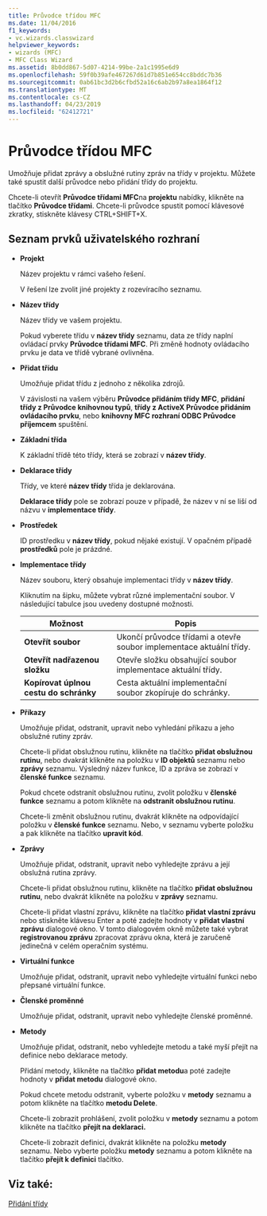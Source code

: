 ```yaml
---
title: Průvodce třídou MFC
ms.date: 11/04/2016
f1_keywords:
- vc.wizards.classwizard
helpviewer_keywords:
- wizards (MFC)
- MFC Class Wizard
ms.assetid: 8b0dd867-5d07-4214-99be-2a1c1995e6d9
ms.openlocfilehash: 59f0b39afe467267d61d7b851e654cc8bddc7b36
ms.sourcegitcommit: 0ab61bc3d2b6cfbd52a16c6ab2b97a8ea1864f12
ms.translationtype: MT
ms.contentlocale: cs-CZ
ms.lasthandoff: 04/23/2019
ms.locfileid: "62412721"
---
```

# <a name="mfc-class-wizard"></a>Průvodce třídou MFC

Umožňuje přidat zprávy a obslužné rutiny zpráv na třídy v projektu. Můžete také spustit další průvodce nebo přidání třídy do projektu.

Chcete-li otevřít **Průvodce třídami MFC**na **projektu** nabídky, klikněte na tlačítko **Průvodce třídami**. Chcete-li průvodce spustit pomocí klávesové zkratky, stiskněte klávesy CTRL+SHIFT+X.

## <a name="uielement-list"></a>Seznam prvků uživatelského rozhraní

- **Projekt**

   Název projektu v rámci vašeho řešení.

   V řešení lze zvolit jiné projekty z rozevíracího seznamu.

- **Název třídy**

   Název třídy ve vašem projektu.

   Pokud vyberete třídu v **název třídy** seznamu, data ze třídy naplní ovládací prvky **Průvodce třídami MFC**. Při změně hodnoty ovládacího prvku je data ve třídě vybrané ovlivněna.

- **Přidat třídu**

   Umožňuje přidat třídu z jednoho z několika zdrojů.

   V závislosti na vašem výběru **Průvodce přidáním třídy MFC**, **přidání třídy z Průvodce knihovnou typů**, **třídy z ActiveX Průvodce přidáním ovládacího prvku**, nebo **knihovny MFC rozhraní ODBC Průvodce příjemcem** spuštění.

- **Základní třída**

   K základní třídě této třídy, která se zobrazí v **název třídy**.

- **Deklarace třídy**

   Třídy, ve které **název třídy** třída je deklarována.

   **Deklarace třídy** pole se zobrazí pouze v případě, že název v ní se liší od názvu v **implementace třídy**.

- **Prostředek**

   ID prostředku v **název třídy**, pokud nějaké existují. V opačném případě **prostředků** pole je prázdné.

- **Implementace třídy**

   Název souboru, který obsahuje implementaci třídy v **název třídy**.

   Kliknutím na šipku, můžete vybrat různé implementační soubor. V následující tabulce jsou uvedeny dostupné možnosti.

   |Možnost|Popis|
   |------------|-----------------|
   |**Otevřít soubor**|Ukončí průvodce třídami a otevře soubor implementace aktuální třídy.|
   |**Otevřít nadřazenou složku**|Otevře složku obsahující soubor implementace aktuální třídy.|
   |**Kopírovat úplnou cestu do schránky**|Cesta aktuální implementační soubor zkopíruje do schránky.|

- **Příkazy**

   Umožňuje přidat, odstranit, upravit nebo vyhledání příkazu a jeho obslužné rutiny zpráv.

   Chcete-li přidat obslužnou rutinu, klikněte na tlačítko **přidat obslužnou rutinu**, nebo dvakrát klikněte na položku v **ID objektů** seznamu nebo **zprávy** seznamu. Výsledný název funkce, ID a zpráva se zobrazí v **členské funkce** seznamu.

   Pokud chcete odstranit obslužnou rutinu, zvolit položku v **členské funkce** seznamu a potom klikněte na **odstranit obslužnou rutinu**.

   Chcete-li změnit obslužnou rutinu, dvakrát klikněte na odpovídající položku v **členské funkce** seznamu. Nebo, v seznamu vyberte položku a pak klikněte na tlačítko **upravit kód**.

- **Zprávy**

   Umožňuje přidat, odstranit, upravit nebo vyhledejte zprávu a její obslužná rutina zprávy.

   Chcete-li přidat obslužnou rutinu, klikněte na tlačítko **přidat obslužnou rutinu**, nebo dvakrát klikněte na položku v **zprávy** seznamu.

   Chcete-li přidat vlastní zprávu, klikněte na tlačítko **přidat vlastní zprávu** nebo stiskněte klávesu Enter a poté zadejte hodnoty v **přidat vlastní zprávu** dialogové okno. V tomto dialogovém okně můžete také vybrat **registrovanou zprávu** zpracovat zprávu okna, která je zaručeně jedinečná v celém operačním systému.

- **Virtuální funkce**

   Umožňuje přidat, odstranit, upravit nebo vyhledejte virtuální funkci nebo přepsané virtuální funkce.

- **Členské proměnné**

   Umožňuje přidat, odstranit, upravit nebo vyhledejte členské proměnné.

- **Metody**

   Umožňuje přidat, odstranit, nebo vyhledejte metodu a také myší přejít na definice nebo deklarace metody.

   Přidání metody, klikněte na tlačítko **přidat metodu**a poté zadejte hodnoty v **přidat metodu** dialogové okno.

   Pokud chcete metodu odstranit, vyberte položku v **metody** seznamu a potom klikněte na tlačítko **metodu Delete**.

   Chcete-li zobrazit prohlášení, zvolit položku v **metody** seznamu a potom klikněte na tlačítko **přejít na deklaraci.**

   Chcete-li zobrazit definici, dvakrát klikněte na položku **metody** seznamu. Nebo vyberte položku **metody** seznamu a potom klikněte na tlačítko **přejít k definici** tlačítko.

## <a name="see-also"></a>Viz také:

[Přidání třídy](../../ide/adding-a-class-visual-cpp.md)
